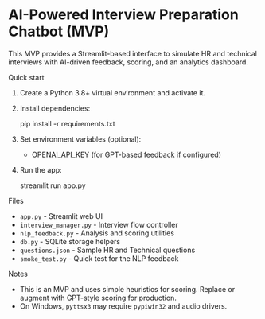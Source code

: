 # AI-Powered Interview Preparation Chatbot (MVP)

This MVP provides a Streamlit-based interface to simulate HR and technical interviews with AI-driven feedback, scoring, and an analytics dashboard.

Quick start

1. Create a Python 3.8+ virtual environment and activate it.
2. Install dependencies:

   pip install -r requirements.txt

3. Set environment variables (optional):

   - OPENAI_API_KEY (for GPT-based feedback if configured)

4. Run the app:

   streamlit run app.py

Files

- `app.py` - Streamlit web UI
- `interview_manager.py` - Interview flow controller
- `nlp_feedback.py` - Analysis and scoring utilities
- `db.py` - SQLite storage helpers
- `questions.json` - Sample HR and Technical questions
- `smoke_test.py` - Quick test for the NLP feedback

Notes

- This is an MVP and uses simple heuristics for scoring. Replace or augment with GPT-style scoring for production.
- On Windows, `pyttsx3` may require `pypiwin32` and audio drivers.
